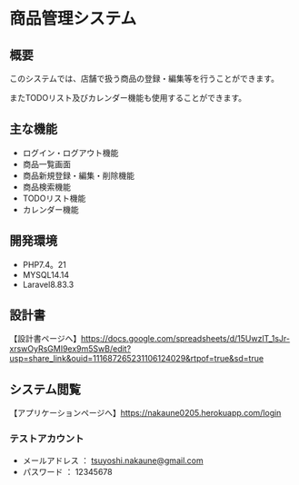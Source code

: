# 商品管理システム

## 概要

このシステムでは、店舗で扱う商品の登録・編集等を行うことができます。

またTODOリスト及びカレンダー機能も使用することができます。


## 主な機能
- ログイン・ログアウト機能
- 商品一覧画面
- 商品新規登録・編集・削除機能
- 商品検索機能
- TODOリスト機能
- カレンダー機能


## 開発環境
- PHP7.4。21
- MYSQL14.14
- Laravel8.83.3


## 設計書
【設計書ページへ】https://docs.google.com/spreadsheets/d/15UwzlT_1sJr-xrswOyRsGMI9ex9m5SwB/edit?usp=share_link&ouid=111687265231106124029&rtpof=true&sd=true


## システム閲覧
【アプリケーションページへ】https://nakaune0205.herokuapp.com/login

### テストアカウント
- メールアドレス ： tsuyoshi.nakaune@gmail.com
- パスワード ： 12345678